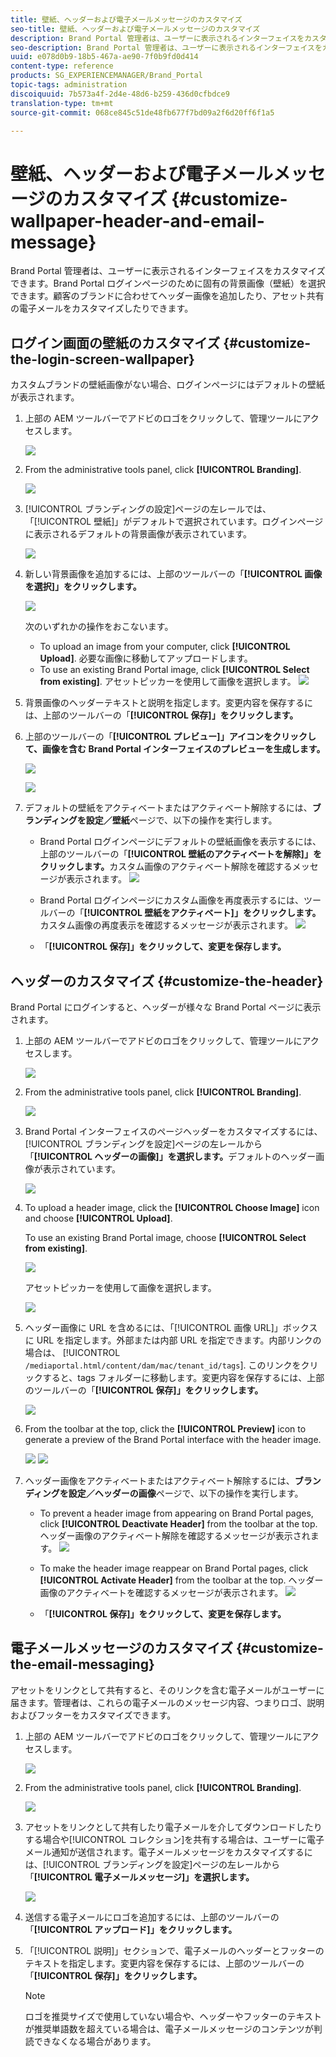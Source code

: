 ```yaml
---
title: 壁紙、ヘッダーおよび電子メールメッセージのカスタマイズ
seo-title: 壁紙、ヘッダーおよび電子メールメッセージのカスタマイズ
description: Brand Portal 管理者は、ユーザーに表示されるインターフェイスをカスタマイズできます。Brand Portal ログインページのために固有の背景画像（壁紙）を選択できます。顧客のブランドに合わせてヘッダー画像を追加したり、アセット共有の電子メールをカスタマイズしたりできます。
seo-description: Brand Portal 管理者は、ユーザーに表示されるインターフェイスをカスタマイズできます。Brand Portal ログインページのために固有の背景画像（壁紙）を選択できます。顧客のブランドに合わせてヘッダー画像を追加したり、アセット共有の電子メールをカスタマイズしたりできます。
uuid: e078d0b9-18b5-467a-ae90-7f0b9fd0d414
content-type: reference
products: SG_EXPERIENCEMANAGER/Brand_Portal
topic-tags: administration
discoiquuid: 7b573a4f-2d4e-48d6-b259-436d0cfbdce9
translation-type: tm+mt
source-git-commit: 068ce845c51de48fb677f7bd09a2f6d20ff6f1a5

---
```



# 壁紙、ヘッダーおよび電子メールメッセージのカスタマイズ {#customize-wallpaper-header-and-email-message}

Brand Portal 管理者は、ユーザーに表示されるインターフェイスをカスタマイズできます。Brand Portal ログインページのために固有の背景画像（壁紙）を選択できます。顧客のブランドに合わせてヘッダー画像を追加したり、アセット共有の電子メールをカスタマイズしたりできます。

## ログイン画面の壁紙のカスタマイズ {#customize-the-login-screen-wallpaper}

カスタムブランドの壁紙画像がない場合、ログインページにはデフォルトの壁紙が表示されます。

1. 上部の AEM ツールバーでアドビのロゴをクリックして、管理ツールにアクセスします。

   ![](assets/aemlogo.png)

2. From the administrative tools panel, click **[!UICONTROL Branding]**.


   ![](assets/admin-tools-panel-10.png)

3. [!UICONTROL ブランディングの設定]ページの左レールでは、「[!UICONTROL 壁紙]」がデフォルトで選択されています。ログインページに表示されるデフォルトの背景画像が表示されています。

   ![](assets/default_wallpaper.png)

4. 新しい背景画像を追加するには、上部のツールバーの「**[!UICONTROL 画像を選択]」をクリックします。**

   ![](assets/choose_wallpaperimage.png)

   次のいずれかの操作をおこないます。

   * To upload an image from your computer, click **[!UICONTROL Upload]**. 必要な画像に移動してアップロードします。
   * To use an existing Brand Portal image, click **[!UICONTROL Select from existing]**. アセットピッカーを使用して画像を選択します。
   ![](assets/asset-picker.png)

5. 背景画像のヘッダーテキストと説明を指定します。変更内容を保存するには、上部のツールバーの「**[!UICONTROL 保存]」をクリックします。**

6. 上部のツールバーの「**[!UICONTROL プレビュー]」アイコンをクリックして、画像を含む Brand Portal インターフェイスのプレビューを生成します。**

   ![](assets/chlimage_1.png)

   ![](assets/custom-wallpaper-preview.png)

7. デフォルトの壁紙をアクティベートまたはアクティベート解除するには、**ブランディングを設定／壁紙**&#x200B;ページで、以下の操作を実行します。

   * Brand Portal ログインページにデフォルトの壁紙画像を表示するには、上部のツールバーの「**[!UICONTROL 壁紙のアクティベートを解除]」をクリックします。**&#x200B;カスタム画像のアクティベート解除を確認するメッセージが表示されます。
   ![](assets/chlimage_1-1.png)

   * Brand Portal ログインページにカスタム画像を再度表示するには、ツールバーの「**[!UICONTROL 壁紙をアクティベート]」をクリックします。**&#x200B;カスタム画像の再度表示を確認するメッセージが表示されます。
   ![](assets/chlimage_1-2.png)

   * 「**[!UICONTROL 保存]」をクリックして、変更を保存します。**



## ヘッダーのカスタマイズ {#customize-the-header}

Brand Portal にログインすると、ヘッダーが様々な Brand Portal ページに表示されます。

1. 上部の AEM ツールバーでアドビのロゴをクリックして、管理ツールにアクセスします。

   ![](assets/aemlogo.png)

2. From the administrative tools panel, click **[!UICONTROL Branding]**.

   ![](assets/admin-tools-panel-11.png)

3. Brand Portal インターフェイスのページヘッダーをカスタマイズするには、[!UICONTROL ブランディングを設定]ページの左レールから「**[!UICONTROL ヘッダーの画像]」を選択します。**&#x200B;デフォルトのヘッダー画像が表示されています。

   ![](assets/default-header.png)

4. To upload a header image, click the **[!UICONTROL Choose Image]** icon and choose **[!UICONTROL Upload]**.

   To use an existing  Brand Portal image, choose **[!UICONTROL Select from existing]**.

   ![](assets/choose_wallpaperimage-1.png)

   アセットピッカーを使用して画像を選択します。

   ![](assets/asset-picker-header.png)

5. ヘッダー画像に URL を含めるには、「[!UICONTROL 画像 URL]」ボックスに URL を指定します。外部または内部 URL を指定できます。内部リンクの場合は、
   [!UICONTROL `/mediaportal.html/content/dam/mac/tenant_id/tags`].
このリンクをクリックすると、tags フォルダーに移動します。変更内容を保存するには、上部のツールバーの「**[!UICONTROL 保存]」をクリックします。**

   ![](assets/configure_brandingheaderimageurl.png)

6. From the toolbar at the top, click the **[!UICONTROL Preview]** icon to generate a preview of the  Brand Portal interface with the header image.

   ![](assets/chlimage_1-3.png)
   ![](assets/custom_header_preview.png)

7. ヘッダー画像をアクティベートまたはアクティベート解除するには、**ブランディングを設定／ヘッダーの画像**&#x200B;ページで、以下の操作を実行します。

   * To prevent a header image from appearing on  Brand Portal pages, click **[!UICONTROL Deactivate Header]** from the toolbar at the top. ヘッダー画像のアクティベート解除を確認するメッセージが表示されます。
   ![](assets/chlimage_1-4.png)

   * To make the header image reappear on  Brand Portal pages, click **[!UICONTROL Activate Header]** from the toolbar at the top. ヘッダー画像のアクティベートを確認するメッセージが表示されます。
   ![](assets/chlimage_1-5.png)

   * 「**[!UICONTROL 保存]」をクリックして、変更を保存します。**



## 電子メールメッセージのカスタマイズ {#customize-the-email-messaging}

アセットをリンクとして共有すると、そのリンクを含む電子メールがユーザーに届きます。管理者は、これらの電子メールのメッセージ内容、つまりロゴ、説明およびフッターをカスタマイズできます。

1. 上部の AEM ツールバーでアドビのロゴをクリックして、管理ツールにアクセスします。

   ![](assets/aemlogo.png)

2. From the administrative tools panel, click **[!UICONTROL Branding]**.

   ![](assets/admin-tools-panel-12.png)

3. アセットをリンクとして共有したり電子メールを介してダウンロードしたりする場合や[!UICONTROL コレクション]を共有する場合は、ユーザーに電子メール通知が送信されます。電子メールメッセージをカスタマイズするには、[!UICONTROL ブランディングを設定]ページの左レールから「**[!UICONTROL 電子メールメッセージ]」を選択します。**

   ![](assets/configure-branding-page-email.png)

4. 送信する電子メールにロゴを追加するには、上部のツールバーの「**[!UICONTROL アップロード]」をクリックします。**

5. 「[!UICONTROL 説明]」セクションで、電子メールのヘッダーとフッターのテキストを指定します。変更内容を保存するには、上部のツールバーの「**[!UICONTROL 保存]」をクリックします。**

   >[!NOTE]
   >
   >ロゴを推奨サイズで使用していない場合や、ヘッダーやフッターのテキストが推奨単語数を超えている場合は、電子メールメッセージのコンテンツが判読できなくなる場合があります。
